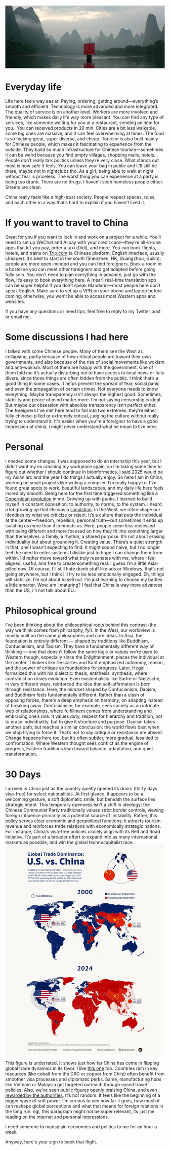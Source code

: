 ![guangxi](assets/guangxi.jpg)
# Everyday life
Life here feels way easier. Paying, ordering, getting around—everything’s smooth and efficient. Technology is more advanced and more integrated. The quality of service is on another level. Workers are more involved and friendly, which makes daily life way more pleasant. You can find any type of services, like someone waiting for you at a restaurant, sending an item for you.. You can received products in 20 min.
Cities are a bit less walkable, some big ones are massive, and it can feel overwhelming at times. The food is so fxcking great, super diverse, and cheap. Tourism is also built mainly for Chinese people, which makes it fascinating to experience from the outside. They build so much infrastructure for Chinese tourism—sometimes it can be weird because you find empty villages, shopping malls, hotels…
People don’t really talk politics unless they’re very close. What stands out most is how safe it feels. You can leave your bag in public and it’ll still be there, maybe not in nightclubs tho. As a girl, being able to walk at night without fear is priceless. The worst thing you can experience at a party is being too drunk. There are no drugs. I haven’t seen homeless people either. Streets are clean.

China really feels like a high-trust society. People respect spaces, rules, and each other in a way that’s hard to explain if you haven’t lived it.

# If you want to travel to China
Great for you if you want to lock in and work on a project for a while. You’ll need to set up WeChat and Alipay with your credit card—they’re all-in-one apps that let you pay, order a taxi (Didi), and more.
You can book flights, hotels, and trains on [Trip.com](https://www.trip.com/) (a Chinese platform, English interface, usually cheaper).
It’s best to start in the south (Shenzhen, HK, Guangzhou, Guilin); people are more open-minded and you can find foreigners. Book a room in a hostel so you can meet other foreigners and get adapted before going fully solo. You don't need to plan everything in advance, just go with the flow, it’s easy to book everything here.
A (near) real-time translation app can be super helpful if you don’t speak Mandarin—most people here don’t speak English.
Make sure to set up a VPN on your phone and laptop before coming; otherwise, you won’t be able to access most Western apps and websites.

If you have any questions or need tips, feel free to reply to my Twitter post or email me.

# Some discussions I had here
I talked with some Chinese people. Many of them see the West as collapsing, partly because of how critical people are toward their own governments, and also because of the rise of social movements like wokism and anti-wokism. Most of them are happy with the government. One of them told me it’s actually disturbing not to have access to local news or faits divers, since those things are often hidden from the public. I think that’s a good thing in some cases. It helps prevent the spread of fear, social panic and even the propagation of certain crimes. Not everyone needs to know everything. Maybe transparency isn’t always the highest good. Sometimes, stability and peace of mind matter more. I’m not saying censorship is ideal. But maybe our obsession with absolute transparency isn’t perfect either. The foreigners I’ve met here tend to fall into two extremes: they’re either fully chinese-pilled or extremely critical, judging the culture without really trying to understand it. It's easier when you're a foreigner to have a good impression of china, i might never understand what he mean to live here.


# Personal
I needed some changes. I was supposed to do an internship this year, but I didn’t want my ex crashing my workplace again, so I’m taking some time to figure out whether I should continue in bioinformatics. I said 2025 would be my Asian arc and the year I do things I actually enjoy. So here I am in China, working on small projects like writing a compiler.
I’m really happy rn. I’ve found great spots to work, beautiful landscapes, and my daily life here feels incredibly smooth.
Being here for the first time triggered something like a [Copernican revolution](https://phil871.colinmclear.net/notes/kant-copernican-revolution/) in me. Growing up with punks, I learned to build myself in constant opposition: to authority, to norms, to the system. I heard a lot growing up that life was a [simulation](https://www.youtube.com/watch?v=c_Ot1OEfk9I). In the West, we often shape our identities by what we criticize or reject. It’s a culture that puts the individual at the center—freedom, rebellion, personal truth—but sometimes it ends up isolating us more than it connects us.
Here, people seem less obsessed with being different and more focused on how they fit into something larger than themselves: a family, a rhythm, a shared purpose. It’s not about erasing individuality but about grounding it. Creating value. There’s a quiet strength in that, one I wasn’t expecting to find.
It might sound naive, but I no longer feel the need to enter systems I dislike just to hope I can change them from within. I’d rather move toward what truly resonates with me, where I feel aligned, useful, and free to create something real.
I guess I’m a little Asia-pilled now. Of course, I’ll still hate dumb stuff like ads or Windows, that’s not going anywhere, but I think I’ll try to be less emotionally engaged. Eh, things will stabilize. I’m not about to sell out. I’m just learning to choose my battles a little smarter. Wow, am i maturing?
I feel that China is way more advances than the US, i'll not talk about EU..

# Philosophical ground
I’ve been thinking about the philosophical roots behind this contrast (the way we think comes from philosophy, fyi). In the West, our worldview is mostly built on the same philosophers and core ideas. In Asia, the foundation is entirely different — shaped by traditions like Buddhism, Confucianism, and Taoism. They have a fundamentally different way of thinking — one that doesn’t follow the same logic or values we’re used to.
Western though, especially since the Enlightenment, places the individual at the center. Thinkers like Descartes and Kant emphasized autonomy, reason, and the power of critique as foundations for progress. Later, Hegel formalized this with his dialectic: thesis, antithesis, synthesis, where contradiction drives evolution. Even existentialists like Sartre or Nietzsche, in very different ways, reinforced the idea that self-affirmation is born through resistance. 
Here, the mindset shaped by Confucianism, Daoism, and Buddhism feels fundamentally different. Rather than a clash of opposing forces, there's a deep emphasis on harmony, on adapting instead of breaking away. Confucianism, for example, sees society as an intricate web of relationships, where fulfillment comes from understanding and embracing one’s role. It values duty, respect for hierarchy and tradition, not to erase individuality, but to give it structure and purpose. Daoism takes another path, but reaches a similar conclusion: the world flows best when we stop trying to force it. That’s not to say critique or resistance are absent. Change happens here too, but it’s often subtler, more gradual, less tied to confrontation. Where Western thought sees conflict as the engine of progress, Eastern traditions lean toward balance, adaptation, and quiet transformation.

# 30 Days
I arrived in China just as the country quietly opened its doors (thirty days visa-free) for select nationalities. At first glance, it appears to be a welcoming gesture, a soft diplomatic smile, but beneath the surface lies strategic intent. This temporary openness isn't a shift in ideology; the Chinese Communist Party traditionally values strict border controls, viewing foreign influence primarily as a potential source of instability. Rather, this policy serves clear economic and geopolitical functions: it attracts tourism revenue and reinforces trade relations with economically strategic nations. For instance, China's visa-free policies closely align with its Belt and Road Initiative. It’s part of a broader effort to expand into as many international markets as possible, and win the global technocapitalist race.
![gtd](assets/gtd.png)

This figure is underrated. It shows just how far China has come in flipping global trade dynamics in its favor. I like [this one](https://www.visualcapitalist.com/charted-chinas-exports-by-region-2000-2022/) too.
Countries rich in key resources (like cobalt from the DRC or copper from Chile) often benefit from smoother visa processes and diplomatic perks. Same, manufacturing hubs like Vietnam or Malaysia get targeted outreach through eased travel policies.
Also, we’ve seen public figures openly praising China, and even [rewarded by the authorities](https://www.scmp.com/news/china/diplomacy/article/3304034/china-hails-us-youtube-star-who-racks-10-million-views-beijing-shanghai-streams). It’s not random. It feels like the beginning of a bigger wave of soft power. I’m curious to see how far it goes, how much it can reshape global perceptions and what that means for foreign relations in the long run.
ngl, this paragraph might not be super relevant, its just me reading on the internet and personal impressions.

I need someone to mansplain economics and politics to me for an hour a week.

Anyway, here's your sign to book that flight.
